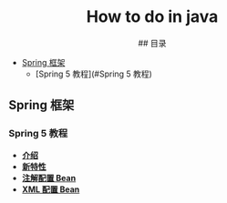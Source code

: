<h1 align="center">How to do in java</h1>
<p align="center">
<a href="https://github.com/handong0123/how-to-do-in-java" target="_blank"></a>
## 目录

- [Spring 框架](#Spring框架)
  - [Spring 5 教程](#Spring 5 教程)



## Spring 框架

### Spring 5 教程

- **[介绍](docs/SpringFramework/Spring5/Introduction.md)**
- **[新特性](docs/SpringFramework/Spring5/NewFeatures.md)**
- **[注解配置 Bean](docs/SpringFramework/Spring5/BeanJavaConfig.md)**
- **[XML 配置 Bean](docs/SpringFramework/Spring5/BeanXMLConfig.md)**



